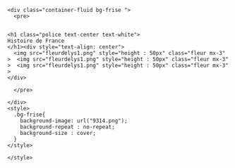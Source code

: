 <!doctype html>
<html lang="fr">
  <head>
      <meta charset="utf-8"/>
      <title>Maison page</title>
      <link href="https://cdn.jsdelivr.net/npm/bootstrap@5.1.1/dist/css/bootstrap.min.css" rel="stylesheet">
      <script src="https://cdn.jsdelivr.net/npm/bootstrap@5.1.1/dist/js/bootstrap.bundle.min.js"></script>
      <meta name="viewport" content="width=device-width, initial-scale=1">
  </head>

  <body class="bg-dark">

    <div class="container-fluid bg-frise ">
      <pre>


    <h1 class="police text-center text-white">
    Histoire de France
    </h1><div style="text-align: center">
      <img src="fleurdelys1.png" style="height : 50px" class="fleur mx-3" >  <img src="fleurdelys1.png" style="height : 50px" class="fleur mx-3" >  <img src="fleurdelys1.png" style="height : 50px" class="fleur mx-3" >
    </div>
  
  <style>
    .police{
    font-family: Old English Text MT;
    font-size : 79px ;
    }
  </style>






      </pre>

    </div>
    <style>
      .bg-frise{
        background-image: url("9314.png");
        background-repeat : no-repeat;
        background-size : cover;
      }
    </style>
    
    </style>
  </body>
</html>
